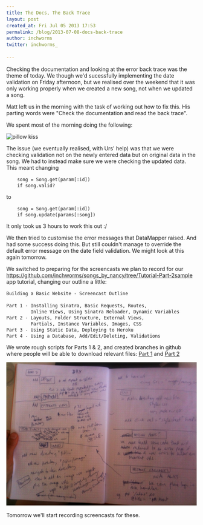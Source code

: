 ```yaml
---
title: The Docs, The Back Trace
layout: post
created_at: Fri Jul 05 2013 17:53
permalink: /blog/2013-07-08-docs-back-trace
author: inchworms
twitter: inchworms_

---
```


Checking the documentation and looking at the error back trace was the theme of today. We though we'd sucessfully implementing the date validation on Friday afternoon, but we realised over the weekend that it was only working properly when we created a new song, not when we updated a song.

Matt left us in the morning with the task of working out how to fix this. His parting words were "Check the documentation and read the back trace".

We spent most of the morning doing the following:

<img src="http://www.kaputtmutterfischwerk.de/wp-content/uploads/2013/07/Falling-asleep-master-level.gif" alt="pillow kiss" style="width: 500px;"/>

The issue (we eventually realised, with Urs' help) was that we were checking validation not on the newly entered data but on original data in the song. We had to instead make sure we were checking the updated data. This meant changing 

		song = Song.get(param[:id])
		if song.valid?

to

		song = Song.get(param[:id])
		if song.update(params[:song])

It only took us 3 hours to work this out :/

We then tried to customise the error messages that DataMapper raised. And had some success doing this. But still couldn't manage to override the default error message on the date field validation. We might look at this again tomorrow.

We switched to preparing for the screencasts we plan to record for our https://github.com/inchworms/songs_by_nancy/tree/Tutorial-Part-2sample app tutorial, changing our outline a little:

    Building a Basic Website - Screencast Outline

    Part 1 - Installing Sinatra, Basic Requests, Routes, 
    		 Inline Views, Using Sinatra Reloader, Dynamic Variables
    Part 2 - Layouts, Folder Structure, External Views, 
    		 Partials, Instance Variables, Images, CSS
    Part 3 - Using Static Data, Deploying to Heroku
    Part 4 - Using a Database, Add/Edit/Deleting, Validations

We wrote rough scripts for Parts 1 & 2, and created branches in github where people will be able to download relevant files: [Part 1](https://github.com/inchworms/songs_by_nancy/tree/Tutorial-Part-1) and [Part 2](https://github.com/inchworms/songs_by_nancy/tree/Tutorial-Part-2)

![script](/images/script.jpg)

Tomorrow we'll start recording screencasts for these. 